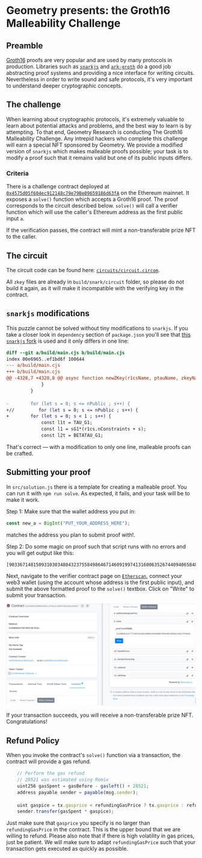 # Geometry presents: the Groth16 Malleability Challenge

## Preamble

[Groth16](https://eprint.iacr.org/2016/260) proofs are very popular and are
used by many protocols in production. Libraries such as
[`snarkjs`](https://github.com/iden3/snarkjs) and
[`ark-groth`](https://github.com/arkworks-rs/groth16) do a good job abstracting
proof systems and providing a nice interface for writing circuits. Nevertheless
in order to write sound and safe protocols, it's very important to understand
deeper cryptographic concepts. 


## The challenge

When learning about cryptographic protocols, it's extremely valuable to learn
about potential attacks and problems, and the best way to learn is by
attempting. To that end, Geometry Research is conducting The Groth16
Malleability Challenge. Any intrepid hackers who complete this challenge will
earn a special NFT sponsored by Geometry. We provide a modified version of
`snarkjs` which makes malleable proofs possible; your task is to modify a proof
such that it remains valid but one of its public inputs differs.

### Criteria

There is a challenge contract deployed at
[`0x4575d05f604ec912148c79e79Be09659186d63fA`](https://etherscan.io/address/0x4575d05f604ec912148c79e79Be09659186d63fA)
on the Ethereum mainnet. It exposes a `solve()` function which accepts a
Groth16 proof. The proof corresponds to the circuit described below. `solve()`
will call a verifier function which will use the caller's Ethereum address as
the first public input `a`.

If the verification passes, the contract will mint a non-transferable prize NFT
to the caller.

## The circuit

The circuit code can be found here: [`circuits/circuit.circom`](circuits/circuit.circom).

All `zkey` files are already in `build/snark/circuit` folder, so please do not
build it again, as it will make it incompatible with the verifying key in the
contract.

## `snarkjs` modifications

This puzzle cannot be solved without tiny modifications to `snarkjs`. 
If you take a closer look in `dependency` section of `package.json` you'll see that [this `snarkjs`
fork](https://github.com/geometryresearch/snarkjs/) is used and it only differs
in one line:

```diff
diff --git a/build/main.cjs b/build/main.cjs
index 00e6965..ef1bd6f 100644
--- a/build/main.cjs
+++ b/build/main.cjs
@@ -4328,7 +4328,8 @@ async function newZKey(r1csName, ptauName, zkeyName, logger) {
             }
         }
 
-        for (let s = 0; s <= nPublic ; s++) {
+//         for (let s = 0; s <= nPublic ; s++) {
+        for (let s = 0; s < 1 ; s++) {
             const l1t = TAU_G1;
             const l1 = sG1*(r1cs.nConstraints + s);
             const l2t = BETATAU_G1;
```

That's correct — with a modification to only one line, malleable proofs
can be crafted.

## Submitting your proof

In `src/solution.js` there is a template for creating a malleable proof. You
can run it with ```npm run solve```. As expected, it fails, and your task will
be to make it work. 

Step 1: Make sure that the wallet address you put in:  

```js 
const new_a = BigInt("PUT_YOUR_ADDRESS_HERE");
```

matches the address you plan to submit proof with!. 

Step 2: Do some magic on proof such that script runs with no errors and you will get output like this: 

```
[9033671481509310303480432375584986467146091997413160063526744094065848123115,1134048701020180641101291596483848464593285629853388726406614166877915275766,9735231883876420451920486462692839352481483823164847775245009097080002888605,18840452748006100068490126604883025783982577474616558019215463905727488555872,10499146114916491429815578549277100422153716639543017208844093487768363764387,7254171176247254130704409555297684571142738087816156016743992872816776219110,19434752999601924861048365747389278784362237409704016406266170338427127573370,2667505953663721770463958924381297083990119574041705395843873986309548427123]
```

Next, navigate to the verifier contract page on 
[`Etherscan`](https://etherscan.io/address/0x5cf96D3b9f85A0B1C478eaCe65970B246e2283b7),
connect your web3 wallet (using the account whose address is the first public
input), and submit the above formatted proof to the `solve()` textbox. Click on
"Write" to submit your transaction.

<img src="./etherscan_screenshot.png" />

If your transaction succeeds, you will receive a non-transferable prize NFT.
Congratulations!

## Refund Policy

When you invoke the contract's `solve()` function via a transaction, the
contract will provide a gas refund. 

```js
    // Perform the gas refund
    // 28521 was estimated using Remix
    uint256 gasSpent = gasBefore - gasleft() + 28521;
    address payable sender = payable(msg.sender);

    uint gaspice = tx.gasprice < refundingGasPrice ? tx.gasprice : refundingGasPrice;
    sender.transfer(gasSpent * gaspice);
```

Just make sure that `gasprice` you specify is no larger than
`refundingGasPrice` in the contract. This is the upper bound that we are
willing to refund. Please also note that if there is high volatility in
gas prices, just be patient. We will make sure to adapt `refundingGasPrice`
such that your transaction gets executed as quickly as possible.
